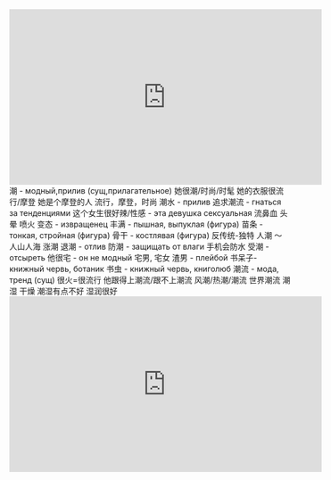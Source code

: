 
<iframe width="560" height="315" src="https://www.youtube.com/embed/HOHbvFXAqyQ?si=rYJH3ZkxzAq_zg8t" title="YouTube video player" frameborder="0" allow="accelerometer; autoplay; clipboard-write; encrypted-media; gyroscope; picture-in-picture; web-share" allowfullscreen></iframe>
潮 - модный,прилив (сущ,прилагательное)
她很潮/时尚/时髦
她的衣服很流行/摩登
她是个摩登的人
流行，摩登，时尚
潮水 - прилив
追求潮流 - гнаться за тенденциями
这个女生很好辣/性感 - эта девушка сексуальная
流鼻血
头晕
喷火
变态 - извращенец
丰满 - пышная, выпуклая (фигура)
苗条 - тонкая, стройная (фигура)
骨干 - костлявая (фигура)
反传统-独特
人潮 ～ 人山人海
涨潮
退潮 - отлив
防潮  - защищать от влаги
手机会防水
受潮 - отсыреть 
他很宅 - он не модный
宅男, 宅女
渣男 - плейбой 
书呆子-книжный червь, ботаник
书虫 - книжный червь, книголюб
潮流 - мода, тренд (сущ)
很火=很流行
他跟得上潮流/跟不上潮流
风潮/热潮/潮流
世界潮流
潮湿 干燥
潮湿有点不好
湿润很好
<iframe width="560" height="315" src="https://www.youtube.com/embed/Kc3ZN0KVajY?si=7Ci38a_0ny7UdOHW" title="YouTube video player" frameborder="0" allow="accelerometer; autoplay; clipboard-write; encrypted-media; gyroscope; picture-in-picture; web-share" allowfullscreen></iframe>